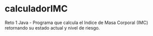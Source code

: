 # calculadorIMC
Reto 1 Java - Programa que calcula el Indice de Masa Corporal (IMC) retornando su estado actual y nivel de riesgo.
